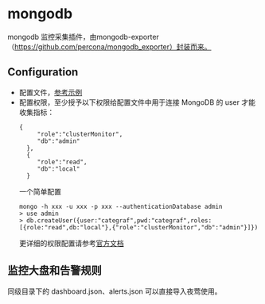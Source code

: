 # mongodb

mongodb 监控采集插件，由mongodb-exporter（https://github.com/percona/mongodb_exporter）封装而来。

## Configuration


    
- 配置文件，[参考示例](../../conf/input.mongodb/mongodb.toml)
- 配置权限，至少授予以下权限给配置文件中用于连接 MongoDB 的 user 才能收集指标：
    ```
    {
         "role":"clusterMonitor",
         "db":"admin"
      },
      {
         "role":"read",
         "db":"local"
      }

    ```
  一个简单配置
    ```
    mongo -h xxx -u xxx -p xxx --authenticationDatabase admin
    > use admin
    > db.createUser({user:"categraf",pwd:"categraf",roles: [{role:"read",db:"local"},{"role":"clusterMonitor","db":"admin"}]})
    ```
    更详细的权限配置请参考[官方文档](https://www.mongodb.com/docs/manual/reference/built-in-roles/#mongodb-authrole-clusterMonitor)

## 监控大盘和告警规则

同级目录下的 dashboard.json、alerts.json 可以直接导入夜莺使用。
